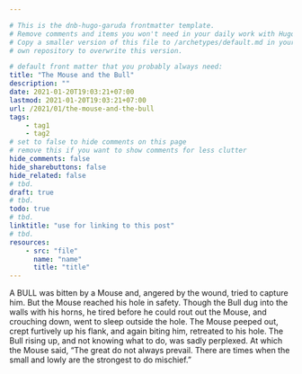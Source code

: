 ```yaml
---

# This is the dnb-hugo-garuda frontmatter template. 
# Remove comments and items you won't need in your daily work with Hugo.
# Copy a smaller version of this file to /archetypes/default.md in your
# own repository to overwrite this version.

# default front matter that you probably always need:
title: "The Mouse and the Bull"
description: ""
date: 2021-01-20T19:03:21+07:00
lastmod: 2021-01-20T19:03:21+07:00
url: /2021/01/the-mouse-and-the-bull
tags:
    - tag1
    - tag2
# set to false to hide comments on this page
# remove this if you want to show comments for less clutter
hide_comments: false
hide_sharebuttons: false
hide_related: false
# tbd.
draft: true
# tbd.
todo: true
# tbd.
linktitle: "use for linking to this post"
# tbd.
resources:
    - src: "file"
      name: "name"
      title: "title"
---
```

A BULL was bitten by a Mouse and, angered by the wound, tried to capture him. But the Mouse reached his hole in safety. Though the Bull dug into the walls with his horns, he tired before he could rout out the Mouse, and crouching down, went to sleep outside the hole. The Mouse peeped out, crept furtively up his flank, and again biting him, retreated to his hole. The Bull rising up, and not knowing what to do, was sadly perplexed. At which the Mouse said, “The great do not always prevail. There are times when the small and lowly are the strongest to do mischief.”
